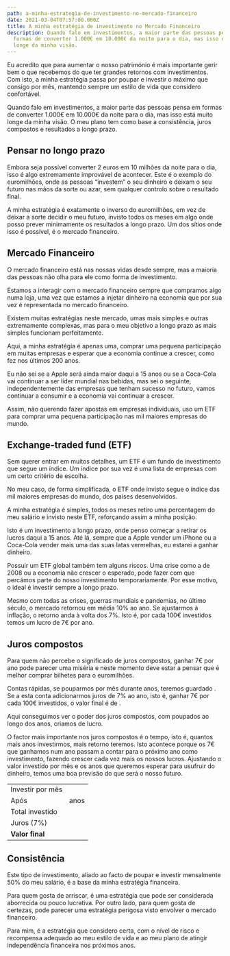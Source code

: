 ```yaml
---
path: a-minha-estrategia-de-investimento-no-mercado-financeiro
date: 2021-03-04T07:57:00.000Z
title: A minha estratégia de investimento no Mercado Financeiro
description: Quando falo em investimentos, a maior parte das pessoas pensa em
  formas de converter 1.000€ em 10.000€ da noite para o dia, mas isso está muito
  longe da minha visão.
---
```


Eu acredito que para aumentar o nosso património é mais importante gerir bem o que recebemos do que ter grandes retornos com investimentos. Com isto, a minha estratégia passa por poupar e investir o máximo que consigo por mês, mantendo sempre um estilo de vida que considero confortável.

Quando falo em investimentos, a maior parte das pessoas pensa em formas de converter 1.000€ em 10.000€ da noite para o dia, mas isso está muito longe da minha visão. O meu plano tem como base a consistência, juros compostos e resultados a longo prazo.

## Pensar no longo prazo

Embora seja possível converter 2 euros em 10 milhões da noite para o dia, isso é algo extremamente improvável de acontecer. Este é o exemplo do euromilhões, onde as pessoas “investem” o seu dinheiro e deixam o seu futuro nas mãos da sorte ou azar, sem qualquer controlo sobre o resultado final.

A minha estratégia é exatamente o inverso do euromilhões, em vez de deixar a sorte decidir o meu futuro, invisto todos os meses em algo onde posso prever minimamente os resultados a longo prazo. Um dos sítios onde isso é possível, é o mercado financeiro.

## Mercado Financeiro

O mercado financeiro está nas nossas vidas desde sempre, mas a maioria das pessoas não olha para ele como forma de investimento.

Estamos a interagir com o mercado financeiro sempre que compramos algo numa loja, uma vez que estamos a injetar dinheiro na economia que por sua vez é representada no mercado financeiro.

Existem muitas estratégias neste mercado, umas mais simples e outras extremamente complexas, mas para o meu objetivo a longo prazo as mais simples funcionam perfeitamente.

Aqui, a minha estratégia é apenas uma, comprar uma pequena participação em muitas empresas e esperar que a economia continue a crescer, como fez nos últimos 200 anos.

Eu não sei se a Apple será ainda maior daqui a 15 anos ou se a Coca-Cola vai continuar a ser líder mundial nas bebidas, mas sei o seguinte, independentemente das empresas que tenham sucesso no futuro, vamos continuar a consumir e a economia vai continuar a crescer.

Assim, não querendo fazer apostas em empresas individuais, uso um ETF para comprar uma pequena participação nas mil maiores empresas do mundo.

## Exchange-traded fund (ETF)

Sem querer entrar em muitos detalhes, um ETF é um fundo de investimento que segue um índice. Um índice por sua vez é uma lista de empresas com um certo critério de escolha.

No meu caso, de forma simplificada, o ETF onde invisto segue o índice das mil maiores empresas do mundo, dos países desenvolvidos.

A minha estratégia é simples, todos os meses retiro uma percentagem do meu salário e invisto neste ETF, reforçando assim a minha posição.

Isto é um investimento a longo prazo, onde penso começar a retirar os lucros daqui a 15 anos. Até lá, sempre que a Apple vender um iPhone ou a Coca-Cola vender mais uma das suas latas vermelhas, eu estarei a ganhar dinheiro.

Possuir um ETF global também tem alguns riscos. Uma crise como a de 2008 ou a economia não crescer o esperado, pode fazer com que percámos parte do nosso investimento temporariamente. Por esse motivo, o ideal é investir sempre a longo prazo.

Mesmo com todas as crises, guerras mundiais e pandemias, no último século, o mercado retornou em média 10% ao ano. Se ajustarmos à inflação, o retorno anda à volta dos 7%. Isto é, por cada 100€ investidos temos um lucro de 7€ por ano.

## Juros compostos

Para quem não percebe o significado de juros compostos, ganhar 7€ por ano pode parecer uma miséria e neste momento deve estar a pensar que é melhor comprar bilhetes para o euromilhões.

Contas rápidas, se pouparmos <savings-value editable="true" valuemonth="200"></savings-value> por mês durante <years years="30" editable=true></years> anos, teremos guardado **<compound-interest interest="0"></compound-interest>**. Se a esta conta adicionarmos juros de 7% ao ano, isto é, ganhar 7€ por cada 100€ investidos, o valor final é de **<compound-interest interest="7"></compound-interest>**.

Aqui conseguimos ver o poder dos juros compostos, com <compound-interest interest="0"></compound-interest> poupados ao longo dos <years years="30"></years> anos, criamos **<compound-interest interest="7" difference="true"></compound-interest>** de lucro. 

O factor mais importante nos juros compostos é o tempo, isto é, quantos mais anos investirmos, mais retorno teremos. Isto acontece porque os 7€ que ganhamos num ano passam a contar para o próximo ano como investimento, fazendo crescer cada vez mais os nossos lucros. Ajustando o valor investido por mês e os anos que queremos esperar para usufruir do dinheiro, temos uma boa previsão do que será o nosso futuro.

|                  |                                                                        |
| ---------------- | ---------------------------------------------------------------------- |
| Investir por mês | <savings-value editable="true" valuemonth="200"></savings-value>       |
| Após             | <years years="30" editable=true></years> anos                          |
| Total investido  | <compound-interest interest="0"></compound-interest>                   |
| Juros (7%)       | <compound-interest interest="7" difference="true"></compound-interest> |
| **Valor final**  | **<compound-interest interest="7"></compound-interest>**               |

## Consistência

Este tipo de investimento, aliado ao facto de poupar e investir mensalmente 50% do meu salário, é a base da minha estratégia financeira.

Para quem gosta de arriscar, é uma estratégia que pode ser considerada aborrecida ou pouco lucrativa. Por outro lado, para quem gosta de certezas, pode parecer uma estratégia perigosa visto envolver o mercado financeiro.

Para mim, é a estratégia que considero certa, com o nível de risco e recompensa adequado ao meu estilo de vida e ao meu plano de atingir independência financeira nos próximos anos.


